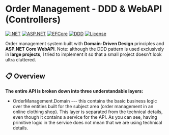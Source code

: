 # Order Management - DDD & WebAPI (Controllers)

[![.NET](https://img.shields.io/badge/.NET-9.0-purple)](https://dotnet.microsoft.com/)
[![ASP.NET](https://img.shields.io/badge/ASP.NET-9.0-blue)](https://dotnet.microsoft.com/ru-ru/apps/aspnet)
[![EFCore](https://img.shields.io/badge/EntityFrameworkCore-9.0.5-yellow)](https://learn.microsoft.com/ru-ru/ef/core/)
[![DDD](https://img.shields.io/badge/Architecture-DDD-blue)](https://domainlanguage.com/ddd/)
[![License](https://img.shields.io/badge/License-MIT-green)](LICENSE)

Order management system built with **Domain-Driven Design** principles and **ASP.NET Core WebAPI**.
Note: although the DDD pattern is used exclusively in **large projects**, I tried to implement it so that a small project doesn't look ultra cluttered.

## 📋 Overview
**The entire API is broken down into three understandable layers:**
- OrderManagement.Domain --- this contains the basic business logic over the entities built for the subject area (order management in an online clothing shop). This layer is separated from the technical details, even though it contains a service for the API. As you can see, having primitive logic in the service does not mean that we are using technical details.
